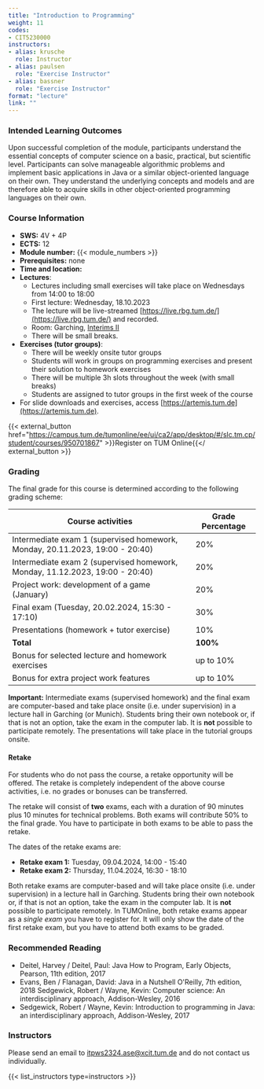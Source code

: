 ```yaml
---
title: "Introduction to Programming"
weight: 11
codes:
- CIT5230000
instructors:
- alias: krusche
  role: Instructor
- alias: paulsen
  role: "Exercise Instructor"
- alias: bassner
  role: "Exercise Instructor"
format: "lecture"
link: ""
---
```


### Intended Learning Outcomes
Upon successful completion of the module, participants understand the essential concepts of computer science on a basic,
practical, but scientific level. Participants can solve manageable algorithmic problems and implement basic applications
in Java or a similar object-oriented language on their own. They understand the underlying concepts and models and are
therefore able to acquire skills in other object-oriented programming languages on their own.

### Course Information
- **SWS:** 4V + 4P
- **ECTS:** 12
- **Module number:** {{< module_numbers >}}
- **Prerequisites:** none
- **Time and location:**
- **Lectures**:
  - Lectures including small exercises will take place on Wednesdays from 14:00 to 18:00
  - First lecture: Wednesday, 18.10.2023
  - The lecture will be live-streamed [https://live.rbg.tum.de/](https://live.rbg.tum.de/) and recorded.
  - Room: Garching, [Interims II](https://nav.tum.sexy/room/5416.01.004)
  - There will be small breaks.
- **Exercises (tutor groups)**:
  - There will be weekly onsite tutor groups
  - Students will work in groups on programming exercises and present their solution to homework exercises
  - There will be multiple 3h slots throughout the week (with small breaks)
  - Students are assigned to tutor groups in the first week of the course
- For slide downloads and exercises, access [https://artemis.tum.de](https://artemis.tum.de).

{{< external_button href="https://campus.tum.de/tumonline/ee/ui/ca2/app/desktop/#/slc.tm.cp/student/courses/950701867" >}}Register on TUM Online{{</ external_button >}}

### Grading

The final grade for this course is determined according to the following grading scheme:

| Course activities                                                            | Grade Percentage |
|------------------------------------------------------------------------------|------------------|
| Intermediate exam 1 (supervised homework, Monday, 20.11.2023, 19:00 - 20:40) | 20%              |
| Intermediate exam 2 (supervised homework, Monday, 11.12.2023, 19:00 - 20:40) | 20%              |
| Project work: development of a game (January)                                | 20%              | 
| Final exam (Tuesday, 20.02.2024, 15:30 - 17:10)                              | 30%              |
| Presentations (homework + tutor exercise)                                    | 10%              |
| **Total**                                                                    | **100%**         |
| Bonus for selected lecture and homework exercises                            | up to 10%        |
| Bonus for extra project work features                                        | up to 10%        |

**Important:** Intermediate exams (supervised homework) and the final exam are computer-based and take place onsite (i.e. under supervision) in a lecture hall in Garching (or Munich). Students bring their own notebook or, if that is not an option, take the exam in the computer lab. It is **not** possible to participate remotely. The presentations will take place in the tutorial groups onsite.

#### Retake

For students who do not pass the course, a retake opportunity will be offered. The retake is completely independent of the above course activities, i.e. no grades or bonuses can be transferred.

The retake will consist of **two** exams, each with a duration of 90 minutes plus 10 minutes for technical problems.
Both exams will contribute 50% to the final grade. You have to participate in both exams to be able to pass the retake.

The dates of the retake exams are:
- **Retake exam 1:** Tuesday, 09.04.2024, 14:00 - 15:40
- **Retake exam 2:** Thursday, 11.04.2024, 16:30 - 18:10

Both retake exams are computer-based and will take place onsite (i.e. under supervision) in a lecture hall in Garching. Students bring their own notebook or, if that is not an option, take the exam in the computer lab. It is **not** possible to participate remotely.
In TUMOnline, both retake exams appear as a *single exam* you have to register for. It will only show the date of the first retake exam, but you have to attend both exams to be graded.

### Recommended Reading
- Deitel, Harvey / Deitel, Paul: Java How to Program, Early Objects, Pearson, 11th edition, 2017
- Evans, Ben / Flanagan, David: Java in a Nutshell O'Reilly, 7th edition, 2018
Sedgewick, Robert / Wayne, Kevin: Computer science: An interdisciplinary approach, Addison-Wesley, 2016
- Sedgewick, Robert / Wayne, Kevin: Introduction to programming in Java: an interdisciplinary approach, Addison-Wesley, 2017

### Instructors

Please send an email to [itpws2324.ase@xcit.tum.de](mailto:itpws2324.ase@xcit.tum.de) and do not contact us individually.

{{< list_instructors type=instructors >}}
